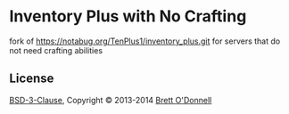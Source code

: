 # Inventory Plus with No Crafting
fork of https://notabug.org/TenPlus1/inventory_plus.git for servers that do not need crafting abilities



## License

[BSD-3-Clause](https://raw.github.com/cornernote/minetest-inventory_plus/master/LICENSE), Copyright © 2013-2014 [Brett O'Donnell](http://cornernote.github.io/)
